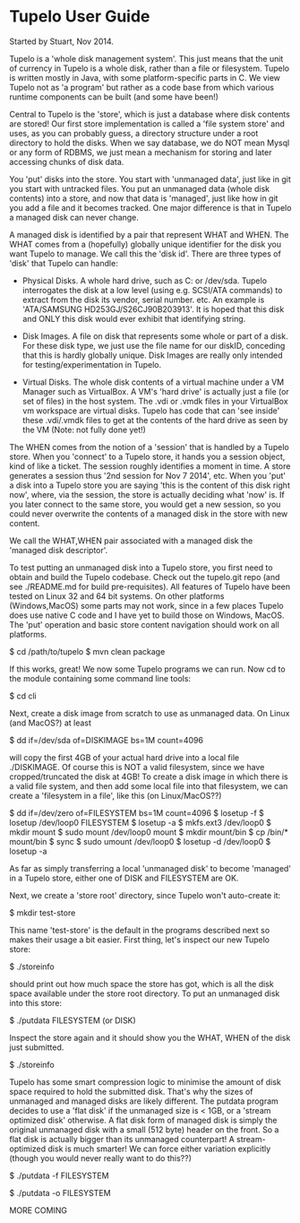 Tupelo User Guide
=================

Started by Stuart, Nov 2014.

Tupelo is a 'whole disk management system'.  This just means that the
unit of currency in Tupelo is a whole disk, rather than a file or
filesystem.  Tupelo is written mostly in Java, with some
platform-specific parts in C.  We view Tupelo not as 'a program' but
rather as a code base from which various runtime components can be
built (and some have been!)

Central to Tupelo is the 'store', which is just a database where disk
contents are stored!  Our first store implementation is called a 'file
system store' and uses, as you can probably guess, a directory
structure under a root directory to hold the disks. When we say
database, we do NOT mean Mysql or any form of RDBMS, we just mean a
mechanism for storing and later accessing chunks of disk data.

You 'put' disks into the store.  You start with 'unmanaged data', just
like in git you start with untracked files.  You put an unmanaged data
(whole disk contents) into a store, and now that data is 'managed',
just like how in git you add a file and it becomes tracked.  One major
difference is that in Tupelo a managed disk can never change.

A managed disk is identified by a pair that represent WHAT and WHEN.
The WHAT comes from a (hopefully) globally unique identifier for the
disk you want Tupelo to manage.  We call this the 'disk id'.  There
are three types of 'disk' that Tupelo can handle:

* Physical Disks.  A whole hard drive, such as C: or /dev/sda.  Tupelo
  interrogates the disk at a low level (using e.g. SCSI/ATA commands)
  to extract from the disk its vendor, serial number. etc.  An example
  is 'ATA/SAMSUNG HD253GJ/S26CJ90B203913'.  It is hoped that this disk
  and ONLY this disk would ever exhibit that identifying string.

* Disk Images.  A file on disk that represents some whole or part of a
  disk.  For these disk type, we just use the file name for our
  diskID, conceding that this is hardly globally unique.  Disk Images
  are really only intended for testing/experimentation in Tupelo.

* Virtual Disks.  The whole disk contents of a virtual machine under a
  VM Manager such as VirtualBox.  A VM's 'hard drive' is actually just
  a file (or set of files) in the host system.  The .vdi or .vmdk
  files in your VirtualBox vm workspace are virtual disks.  Tupelo has
  code that can 'see inside' these .vdi/.vmdk files to get at the
  contents of the hard drive as seen by the VM (Note: not fully done
  yet!)

The WHEN comes from the notion of a 'session' that is handled by a
Tupelo store.  When you 'connect' to a Tupelo store, it hands you a
session object, kind of like a ticket.  The session roughly identifies
a moment in time.  A store generates a session thus '2nd session for
Nov 7 2014', etc.  When you 'put' a disk into a Tupelo store you are
saying 'this is the content of this disk right now', where, via the
session, the store is actually deciding what 'now' is.  If you later
connect to the same store, you would get a new session, so you could
never overwrite the contents of a managed disk in the store with new
content.

We call the WHAT,WHEN pair associated with a managed disk the 'managed
disk descriptor'.

To test putting an unmanaged disk into a Tupelo store, you first need
to obtain and build the Tupelo codebase.  Check out the tupelo.git
repo (and see ./README.md for build pre-requisites). All features of
Tupelo have been tested on Linux 32 and 64 bit systems.  On other
platforms (Windows,MacOS) some parts may not work, since in a few
places Tupelo does use native C code and I have yet to build those on
Windows, MacOS.  The 'put' operation and basic store content
navigation should work on all platforms.

$ cd /path/to/tupelo
$ mvn clean package

If this works, great! We now some Tupelo programs we can run.  Now cd
to the module containing some command line tools:

$ cd cli

Next, create a disk image from scratch to use as unmanaged data.  On
Linux (and MacOS?) at least

$ dd if=/dev/sda of=DISKIMAGE bs=1M count=4096

will copy the first 4GB of your actual hard drive into a local file
./DISKIMAGE.  Of course this is NOT a valid filesystem, since we have
cropped/truncated the disk at 4GB!  To create a disk image in which
there is a valid file system, and then add some local file into that
filesystem, we can create a 'filesystem in a file', like this (on
Linux/MacOS??)

$ dd if=/dev/zero of=FILESYSTEM bs=1M count=4096
$ losetup -f
$ losetup /dev/loop0 FILESYSTEM
$ losetup -a
$ mkfs.ext3 /dev/loop0
$ mkdir mount
$ sudo mount /dev/loop0 mount
$ mkdir mount/bin
$ cp /bin/* mount/bin
$ sync
$ sudo umount /dev/loop0
$ losetup -d /dev/loop0
$ losetup -a

As far as simply transferring a local 'unmanaged disk' to become
'managed' in a Tupelo store, either one of DISK and FILESYSTEM are OK.
 
Next, we create a 'store root' directory, since Tupelo won't auto-create it:

$ mkdir test-store

This name 'test-store' is the default in the programs described next
so makes their usage a bit easier.  First thing, let's inspect our new
Tupelo store:

$ ./storeinfo

should print out how much space the store has got, which is all the
disk space available under the store root directory.  To put an
unmanaged disk into this store:

$ ./putdata FILESYSTEM (or DISK)

Inspect the store again and it should show you the WHAT, WHEN of the
disk just submitted.

$ ./storeinfo


Tupelo has some smart compression logic to minimise the amount of disk
space required to hold the submitted disk.  That's why the sizes of
unmanaged and managed disks are likely different.  The putdata program
decides to use a 'flat disk' if the unmanaged size is < 1GB, or a
'stream optimized disk' otherwise.  A flat disk form of managed disk
is simply the original unmanaged disk with a small (512 byte) header
on the front.  So a flat disk is actually bigger than its unmanaged
counterpart!  A stream-optimized disk is much smarter!  We can force
either variation explicitly (though you would never really want to do
this??)

$ ./putdata -f FILESYSTEM

$ ./putdata -o FILESYSTEM

MORE COMING

